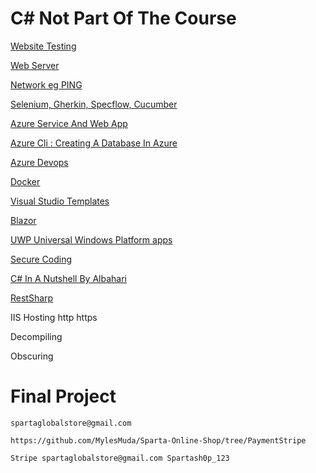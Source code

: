 # C# Not Part Of The Course

[Website Testing](C%20Not%20Part%20Of%20The%20Course/Website%20Testing.md)

[Web Server](C%20Not%20Part%20Of%20The%20Course/Web%20Server.md)

[Network eg PING](C%20Not%20Part%20Of%20The%20Course/Network%20eg%20PING.md)

[Selenium, Gherkin, Specflow, Cucumber](C%20Not%20Part%20Of%20The%20Course/Selenium%20Gherkin%20Specflow%20Cucumber.md)

[Azure Service And Web App](C%20Not%20Part%20Of%20The%20Course/Azure%20Service%20And%20Web%20App.md)

[Azure Cli : Creating A Database In Azure](C%20Not%20Part%20Of%20The%20Course/Azure%20Cli%20Creating%20A%20Database%20In%20Azure.md)

[Azure Devops](C%20Not%20Part%20Of%20The%20Course/Azure%20Devops.md)

[Docker](C%20Not%20Part%20Of%20The%20Course/Docker.md)

[Visual Studio Templates](C%20Not%20Part%20Of%20The%20Course/Visual%20Studio%20Templates.md)

[Blazor](C%20Not%20Part%20Of%20The%20Course/Blazor.md)

[UWP Universal Windows Platform apps](C%20Not%20Part%20Of%20The%20Course/UWP%20Universal%20Windows%20Platform%20apps.md)

[Secure Coding](C%20Not%20Part%20Of%20The%20Course/Secure%20Coding.md)

[C# In A Nutshell By Albahari](C%20Not%20Part%20Of%20The%20Course/C%20In%20A%20Nutshell%20By%20Albahari.md)

[RestSharp](C%20Not%20Part%20Of%20The%20Course/RestSharp.md)

IIS Hosting   http   https

Decompiling

Obscuring

# Final Project

    spartaglobalstore@gmail.com
    
    https://github.com/MylesMuda/Sparta-Online-Shop/tree/PaymentStripe
    
    Stripe spartaglobalstore@gmail.com Spartash0p_123